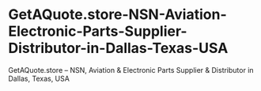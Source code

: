 # GetAQuote.store-NSN-Aviation-Electronic-Parts-Supplier-Distributor-in-Dallas-Texas-USA
GetAQuote.store – NSN, Aviation &amp; Electronic Parts Supplier &amp; Distributor in Dallas, Texas, USA

